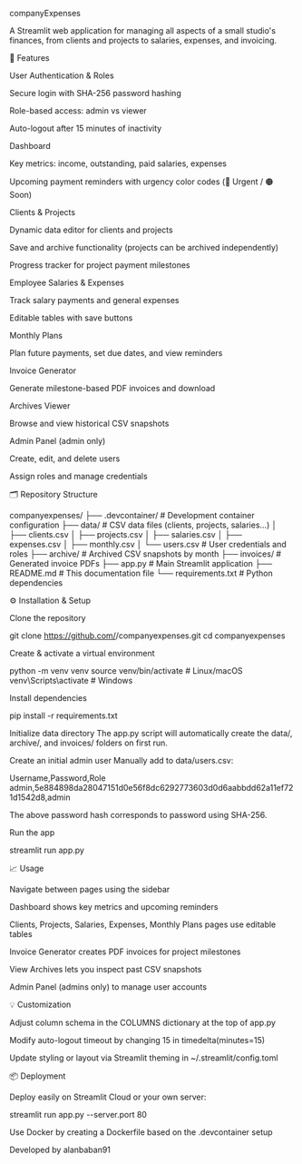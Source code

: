 companyExpenses

A Streamlit web application for managing all aspects of a small studio's finances, from clients and projects to salaries, expenses, and invoicing.

🚀 Features

User Authentication & Roles

Secure login with SHA-256 password hashing

Role-based access: admin vs viewer

Auto-logout after 15 minutes of inactivity

Dashboard

Key metrics: income, outstanding, paid salaries, expenses

Upcoming payment reminders with urgency color codes (🔴 Urgent / 🟠 Soon)

Clients & Projects

Dynamic data editor for clients and projects

Save and archive functionality (projects can be archived independently)

Progress tracker for project payment milestones

Employee Salaries & Expenses

Track salary payments and general expenses

Editable tables with save buttons

Monthly Plans

Plan future payments, set due dates, and view reminders

Invoice Generator

Generate milestone-based PDF invoices and download

Archives Viewer

Browse and view historical CSV snapshots

Admin Panel (admin only)

Create, edit, and delete users

Assign roles and manage credentials

🗂️ Repository Structure

  companyexpenses/
  ├── .devcontainer/          # Development container configuration
  ├── data/                   # CSV data files (clients, projects, salaries...)
  │   ├── clients.csv
  │   ├── projects.csv
  │   ├── salaries.csv
  │   ├── expenses.csv
  │   ├── monthly.csv
  │   └── users.csv           # User credentials and roles
  ├── archive/                # Archived CSV snapshots by month
  ├── invoices/               # Generated invoice PDFs
  ├── app.py                  # Main Streamlit application
  ├── README.md               # This documentation file
  └── requirements.txt        # Python dependencies

⚙️ Installation & Setup

Clone the repository

git clone https://github.com/<your-username>/companyexpenses.git
cd companyexpenses

Create & activate a virtual environment

python -m venv venv
source venv/bin/activate    # Linux/macOS
venv\Scripts\activate     # Windows

Install dependencies

pip install -r requirements.txt

Initialize data directory
The app.py script will automatically create the data/, archive/, and invoices/ folders on first run.

Create an initial admin user
Manually add to data/users.csv:

Username,Password,Role
admin,5e884898da28047151d0e56f8dc6292773603d0d6aabbdd62a11ef721d1542d8,admin

The above password hash corresponds to password using SHA-256.

Run the app

streamlit run app.py


📈 Usage

Navigate between pages using the sidebar

Dashboard shows key metrics and upcoming reminders

Clients, Projects, Salaries, Expenses, Monthly Plans pages use editable tables

Invoice Generator creates PDF invoices for project milestones

View Archives lets you inspect past CSV snapshots

Admin Panel (admins only) to manage user accounts

💡 Customization

Adjust column schema in the COLUMNS dictionary at the top of app.py

Modify auto-logout timeout by changing 15 in timedelta(minutes=15)

Update styling or layout via Streamlit theming in ~/.streamlit/config.toml

📦 Deployment

Deploy easily on Streamlit Cloud or your own server:

streamlit run app.py --server.port 80

Use Docker by creating a Dockerfile based on the .devcontainer setup

Developed by alanbaban91

